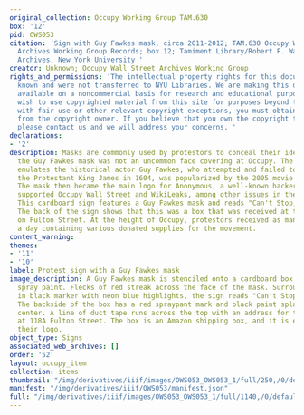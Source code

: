 ```yaml
---
original_collection: Occupy Working Group TAM.630
box: '12'
pid: OWS053
citation: 'Sign with Guy Fawkes mask, circa 2011-2012; TAM.630 Occupy Wall Street
  Archives Working Group Records; box 12; Tamiment Library/Robert F. Wagner Labor
  Archives, New York University '
creator: Unknown; Occupy Wall Street Archives Working Group
rights_and_permissions: 'The intellectual property rights for this document are not
  known and were not transferred to NYU Libraries. We are making this document publicly
  available on a noncommercial basis for research and educational purposes. If you
  wish to use copyrighted material from this site for purposes beyond those in accordance
  with fair use or other relevant copyright exceptions, you must obtain permission
  from the copyright owner. If you believe that you own the copyright to this document,
  please contact us and we will address your concerns. '
declarations:
- '2'
description: Masks are commonly used by protestors to conceal their identities, and
  the Guy Fawkes mask was not an uncommon face covering at Occupy. The mask, which
  emulates the historical actor Guy Fawkes, who attempted and failed to assassinate
  the Protestant King James in 1604, was popularized by the 2005 movie V for Vendetta.
  The mask then became the main logo for Anonymous, a well-known hacker group that
  supported Occupy Wall Street and WikiLeaks, among other issues in the early-2010s.
  This cardboard sign features a Guy Fawkes mask and reads "Can't Stop, Won't Stop."
  The back of the sign shows that this was a box that was received at the UPS Store
  on Fulton Street. At the height of Occupy, protestors received as many as 400 boxes
  a day containing various donated supplies for the movement.
content_warning:
themes:
- '11'
- '10'
label: Protest sign with a Guy Fawkes mask
image_description: A Guy Fawkes mask is stenciled onto a cardboard box with black
  spray paint. Flecks of red streak across the face of the mask. Surrounding the mask
  in black marker with neon blue highlights, the sign reads "Can't Stop Won't Stop."
  The backside of the box has a red spraypant mark and black paint splatters in its
  center. A line of duct tape runs across the top with an address for the UPS Store
  at 118A Fulton Street. The box is an Amazon shipping box, and it is emblazoned with
  their logo.
object_type: Signs
associated_web_archives: []
order: '52'
layout: occupy_item
collection: items
thumbnail: "/img/derivatives/iiif/images/OWS053_OWS053_1/full/250,/0/default.jpg"
manifest: "/img/derivatives/iiif/OWS053/manifest.json"
full: "/img/derivatives/iiif/images/OWS053_OWS053_1/full/1140,/0/default.jpg"
---
```

